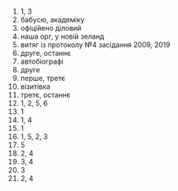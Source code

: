 1. 1, 3
2. бабусю, академіку
3. офіційено діловий
4. наша орг, у новій зеланд
5. витяг із протоколу №4 засідання 2009, 2019
6. друге, останнє
7. автобіографі
8. друге
9. перше, третє
10. візитівка
11. третє, останнє
12. 1, 2, 5, 6
13. 1
14. 1, 4
15. 1
16. 1, 5, 2, 3
17. 5
18. 2, 4
19. 3, 4
20. 3
21. 2, 4
